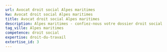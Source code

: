 ```yaml
---
url: Avocat droit social Alpes maritimes
kw: Avocat droit social Alpes maritimes
title: Avocat droit social Alpes maritimes
description: Alpes maritimes - confiez-nous votre dossier droit social
tag_ville: Alpes maritimes
competence: droit social
expertise: droit-du-travail
extertise_id: 3
---
```

